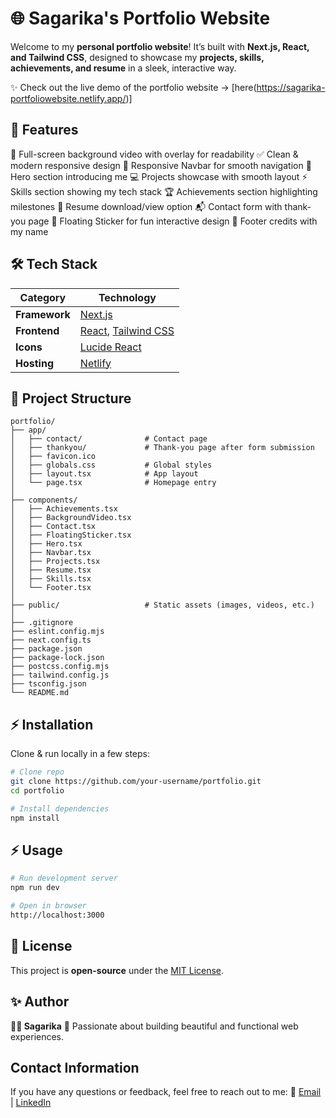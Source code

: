 
# 🌐 Sagarika's Portfolio Website

Welcome to my **personal portfolio website**!
It’s built with **Next.js, React, and Tailwind CSS**, designed to showcase my **projects, skills, achievements, and resume** in a sleek, interactive way.

✨ Check out the live demo of the portfolio website → [here(https://sagarika-portfoliowebsite.netlify.app/)]


## 🚀 Features

🎥 Full-screen background video with overlay for readability
✅ Clean & modern responsive design
🧭 Responsive Navbar for smooth navigation
🙋 Hero section introducing me
💻 Projects showcase with smooth layout
⚡ Skills section showing my tech stack
🏆 Achievements section highlighting milestones
📄 Resume download/view option
📬 Contact form with thank-you page
🎨 Floating Sticker for fun interactive design
📌 Footer credits with my name


## 🛠️ Tech Stack

| Category      | Technology                                                            |
| ------------- | --------------------------------------------------------------------- |
| **Framework** | [Next.js](https://nextjs.org/)                                        |
| **Frontend**  | [React](https://react.dev/), [Tailwind CSS](https://tailwindcss.com/) |
| **Icons**     | [Lucide React](https://lucide.dev/)                                   |
| **Hosting**   | [Netlify](https://www.netlify.com/)                                   |


## 📂 Project Structure

```
portfolio/
├── app/
│   ├── contact/              # Contact page
│   ├── thankyou/             # Thank-you page after form submission
│   ├── favicon.ico
│   ├── globals.css           # Global styles
│   ├── layout.tsx            # App layout
│   └── page.tsx              # Homepage entry
│
├── components/
│   ├── Achievements.tsx
│   ├── BackgroundVideo.tsx
│   ├── Contact.tsx
│   ├── FloatingSticker.tsx
│   ├── Hero.tsx
│   ├── Navbar.tsx
│   ├── Projects.tsx
│   ├── Resume.tsx
│   ├── Skills.tsx
│   └── Footer.tsx
│
├── public/                   # Static assets (images, videos, etc.)
│
├── .gitignore
├── eslint.config.mjs
├── next.config.ts
├── package.json
├── package-lock.json
├── postcss.config.mjs
├── tailwind.config.js
├── tsconfig.json
└── README.md

```

## ⚡ Installation

Clone & run locally in a few steps:

```bash
# Clone repo
git clone https://github.com/your-username/portfolio.git
cd portfolio

# Install dependencies
npm install
```

## ⚡ Usage
```bash
# Run development server
npm run dev

# Open in browser
http://localhost:3000
```

## 📜 License

This project is **open-source** under the [MIT License](LICENSE).


## ✨ Author

**👩‍💻 Sagarika**
📌 Passionate about building beautiful and functional web experiences.

##  Contact Information

If you have any questions or feedback, feel free to reach out to me:
🔗 [Email](sagarikabhagat311@gmail.com) | [LinkedIn](https://linkedin.com/in/Sagarika%20Bhagat)



